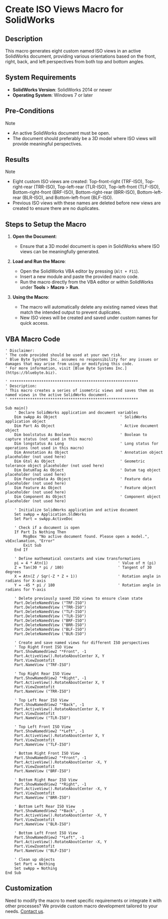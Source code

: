 # Create ISO Views Macro for SolidWorks

## Description
This macro generates eight custom named ISO views in an active SolidWorks document, providing various orientations based on the front, right, back, and left perspectives from both top and bottom angles.

## System Requirements
- **SolidWorks Version**: SolidWorks 2014 or newer
- **Operating System**: Windows 7 or later

## Pre-Conditions
> [!NOTE]
> - An active SolidWorks document must be open.
> - The document should preferably be a 3D model where ISO views will provide meaningful perspectives.

## Results
> [!NOTE]
> - Eight custom ISO views are created: Top-front-right (TRF-ISO), Top-right-rear (TRR-ISO), Top-left-rear (TLR-ISO), Top-left-front (TLF-ISO), Bottom-right-front (BRF-ISO), Bottom-right-rear (BRR-ISO), Bottom-left-rear (BLR-ISO), and Bottom-left-front (BLF-ISO).
> - Previous ISO views with these names are deleted before new views are created to ensure there are no duplicates.

## Steps to Setup the Macro

1. **Open the Document**:
   - Ensure that a 3D model document is open in SolidWorks where ISO views can be meaningfully generated.

2. **Load and Run the Macro**:
   - Open the SolidWorks VBA editor by pressing (`Alt + F11`).
   - Insert a new module and paste the provided macro code.
   - Run the macro directly from the VBA editor or within SolidWorks under **Tools** > **Macro** > **Run**.

3. **Using the Macro**:
   - The macro will automatically delete any existing named views that match the intended output to prevent duplicates.
   - New ISO views will be created and saved under custom names for quick access.

## VBA Macro Code

```vbnet
' Disclaimer:
' The code provided should be used at your own risk.  
' Blue Byte Systems Inc. assumes no responsibility for any issues or damages that may arise from using or modifying this code.  
' For more information, visit [Blue Byte Systems Inc.](https://bluebyte.biz).

' *********************************************************
' Description:
' This macro creates a series of isometric views and saves them as named views in the active SolidWorks document.
' *********************************************************

Sub main()
    ' Declare SolidWorks application and document variables
    Dim swApp As Object                            ' SolidWorks application object
    Dim Part As Object                             ' Active document object
    Dim boolstatus As Boolean                      ' Boolean to capture status (not used in this macro)
    Dim longstatus As Long                         ' Long status for operations (not used in this macro)
    Dim Annotation As Object                       ' Annotation object placeholder (not used here)
    Dim Gtol As Object                             ' Geometric tolerance object placeholder (not used here)
    Dim DatumTag As Object                         ' Datum tag object placeholder (not used here)
    Dim FeatureData As Object                      ' Feature data placeholder (not used here)
    Dim Feature As Object                          ' Feature object placeholder (not used here)
    Dim Component As Object                        ' Component object placeholder (not used here)

    ' Initialize SolidWorks application and active document
    Set swApp = Application.SldWorks
    Set Part = swApp.ActiveDoc

    ' Check if a document is open
    If Part Is Nothing Then
        MsgBox "No active document found. Please open a model.", vbExclamation, "Error"
        Exit Sub
    End If

    ' Define mathematical constants and view transformations
    pi = 4 * Atn(1)                               ' Value of π (pi)
    Z = Tan(30 * pi / 180)                        ' Tangent of 30 degrees
    X = Atn(Z / Sqr(-Z * Z + 1))                  ' Rotation angle in radians for X-axis
    Y = -45 * pi / 180                            ' Rotation angle in radians for Y-axis

    ' Delete previously saved ISO views to ensure clean state
    Part.DeleteNamedView ("TRF-ISO")
    Part.DeleteNamedView ("TRR-ISO")
    Part.DeleteNamedView ("TLF-ISO")
    Part.DeleteNamedView ("TLR-ISO")
    Part.DeleteNamedView ("BRF-ISO")
    Part.DeleteNamedView ("BRR-ISO")
    Part.DeleteNamedView ("BLF-ISO")
    Part.DeleteNamedView ("BLR-ISO")

    ' Create and save named views for different ISO perspectives
    ' Top Right Front ISO View
    Part.ShowNamedView2 "*Front", -1
    Part.ActiveView().RotateAboutCenter X, Y
    Part.ViewZoomtofit
    Part.NameView ("TRF-ISO")

    ' Top Right Rear ISO View
    Part.ShowNamedView2 "*Right", -1
    Part.ActiveView().RotateAboutCenter X, Y
    Part.ViewZoomtofit
    Part.NameView ("TRR-ISO")

    ' Top Left Rear ISO View
    Part.ShowNamedView2 "*Back", -1
    Part.ActiveView().RotateAboutCenter X, Y
    Part.ViewZoomtofit
    Part.NameView ("TLR-ISO")

    ' Top Left Front ISO View
    Part.ShowNamedView2 "*Left", -1
    Part.ActiveView().RotateAboutCenter X, Y
    Part.ViewZoomtofit
    Part.NameView ("TLF-ISO")

    ' Bottom Right Front ISO View
    Part.ShowNamedView2 "*Front", -1
    Part.ActiveView().RotateAboutCenter -X, Y
    Part.ViewZoomtofit
    Part.NameView ("BRF-ISO")

    ' Bottom Right Rear ISO View
    Part.ShowNamedView2 "*Right", -1
    Part.ActiveView().RotateAboutCenter -X, Y
    Part.ViewZoomtofit
    Part.NameView ("BRR-ISO")

    ' Bottom Left Rear ISO View
    Part.ShowNamedView2 "*Back", -1
    Part.ActiveView().RotateAboutCenter -X, Y
    Part.ViewZoomtofit
    Part.NameView ("BLR-ISO")

    ' Bottom Left Front ISO View
    Part.ShowNamedView2 "*Left", -1
    Part.ActiveView().RotateAboutCenter -X, Y
    Part.ViewZoomtofit
    Part.NameView ("BLF-ISO")

    ' Clean up objects
    Set Part = Nothing
    Set swApp = Nothing
End Sub
```

## Customization
Need to modify the macro to meet specific requirements or integrate it with other processes? We provide custom macro development tailored to your needs. [Contact us](https://bluebyte.biz/contact).